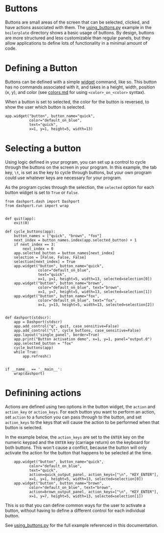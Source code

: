# Buttons

Buttons are small areas of the screen that can be selected, clicked, and have actions associated with them. The [using_buttons.py](../examples/boilerplate/using_buttons.py) example in the `boilerplate` directory shows a basic usage of buttons. By design, buttons are more structured and less customizable than regular panels, but they allow applications to define lots of functionality in a minimal amount of code.

# Defining a Button

Buttons can be defined with a simple [widget](/widgets.md) command, like so. This button has no commands associated with it, and takes in a height, width, position (x, y), and color (see [colors.md](/colors.md) for using `<color>_on_<color>` syntax).

When a button is set to selected, the color for the button is reversed, to show the user which button is selected.

```
app.widget("button", button_name="quick", 
           color="default_on_blue",
           text="quick",
           x=1, y=1, height=5, width=13)
```

# Selecting a button

Using logic defined in your program, you can set up a control to cycle through the buttons on the screen in your program. In this example, the tab key, `\t`, is set as the key to cycle through buttons, but your own program could use whatever keys are necessary for your program.

As the program cycles through the selection, the `selected` option for each button widget is set to `True` or `False`. 

```
from dashport.dash import Dashport
from dashport.run import wrap


def quit(app):
    exit(0)

def cycle_buttons(app):
    button_names = ["quick", "brown", "fox"]
    next_index = button_names.index(app.selected_button) + 1
    if next_index == 3:
        next_index = 0
    app.selected_button = button_names[next_index]
    selection = [False, False, False]
    selection[next_index] = True
    app.widget("button", button_name="quick", 
               color="default_on_blue",
               text="quick",
               x=1, y=1, height=5, width=13, selected=selection[0])
    app.widget("button", button_name="brown",
               color="default_on_blue", text="brown", 
               x=1, y=7, height=5, width=13, selected=selection[1])
    app.widget("button", button_name="fox",
               color="default_on_blue", text="fox", 
               x=1, y=13, height=5, width=13, selected=selection[2])


def dashport(stdscr):
    app = Dashport(stdscr)
    app.add_control("q", quit, case_sensitive=False)
    app.add_control("\t", cycle_buttons, case_sensitive=False)
    app.layout("single_panel", border=True)
    app.print("Button activation demo", x=1, y=1, panel="output.0")
    app.selected_button = "fox"
    cycle_buttons(app)
    while True:
        app.refresh()


if __name__ == '__main__':
    wrap(dashport)

```

# Definining actions

Actions are defined using two options in the button widget, the `action` and `action_key` or `action_keys`. For each button you
want to perform an action, set `action` to a function you can pass through to the button, and set `action_keys` to the keys that will cause the action to be performed when that button is selected. 

In the example below, the `action_keys` are set to the `ENTER` key on the numeric keypad and the `ENTER` key (carriage return) on the keyboard for both buttons. This won't cause a conflict, because the button will only activate the action for the button that happens to be selected at the time.


```
    app.widget("button", button_name="quick", 
           color="default_on_blue",
           text="quick",
           action=quick_output_panel, action_keys=["\n", "KEY_ENTER"],
           x=1, y=1, height=5, width=13, selected=selection[0])
    app.widget("button", button_name="brown",
           color="default_on_blue", text="brown", 
           action=brown_output_panel, action_keys=["\n", "KEY_ENTER"],
           x=1, y=7, height=5, width=13, selected=selection[1])
```

This is so that you can define common ways for the user to activate a button, without having to define a different control for each individual button.

See [using_buttons.py](../examples/boilerplate/using_buttons.py) for the full example referenced in this documentation.